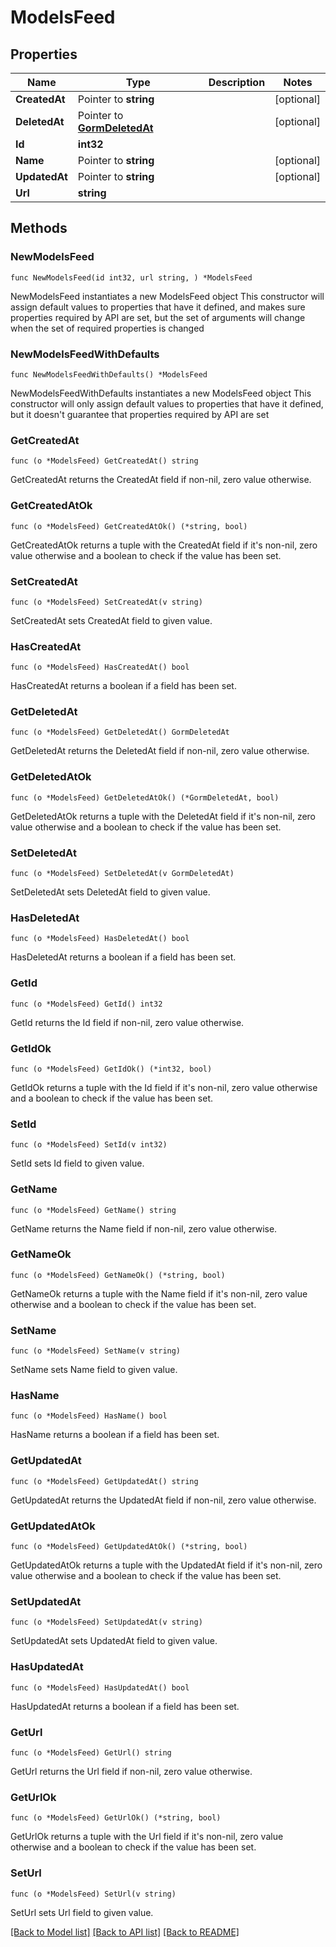 # ModelsFeed

## Properties

Name | Type | Description | Notes
------------ | ------------- | ------------- | -------------
**CreatedAt** | Pointer to **string** |  | [optional] 
**DeletedAt** | Pointer to [**GormDeletedAt**](GormDeletedAt.md) |  | [optional] 
**Id** | **int32** |  | 
**Name** | Pointer to **string** |  | [optional] 
**UpdatedAt** | Pointer to **string** |  | [optional] 
**Url** | **string** |  | 

## Methods

### NewModelsFeed

`func NewModelsFeed(id int32, url string, ) *ModelsFeed`

NewModelsFeed instantiates a new ModelsFeed object
This constructor will assign default values to properties that have it defined,
and makes sure properties required by API are set, but the set of arguments
will change when the set of required properties is changed

### NewModelsFeedWithDefaults

`func NewModelsFeedWithDefaults() *ModelsFeed`

NewModelsFeedWithDefaults instantiates a new ModelsFeed object
This constructor will only assign default values to properties that have it defined,
but it doesn't guarantee that properties required by API are set

### GetCreatedAt

`func (o *ModelsFeed) GetCreatedAt() string`

GetCreatedAt returns the CreatedAt field if non-nil, zero value otherwise.

### GetCreatedAtOk

`func (o *ModelsFeed) GetCreatedAtOk() (*string, bool)`

GetCreatedAtOk returns a tuple with the CreatedAt field if it's non-nil, zero value otherwise
and a boolean to check if the value has been set.

### SetCreatedAt

`func (o *ModelsFeed) SetCreatedAt(v string)`

SetCreatedAt sets CreatedAt field to given value.

### HasCreatedAt

`func (o *ModelsFeed) HasCreatedAt() bool`

HasCreatedAt returns a boolean if a field has been set.

### GetDeletedAt

`func (o *ModelsFeed) GetDeletedAt() GormDeletedAt`

GetDeletedAt returns the DeletedAt field if non-nil, zero value otherwise.

### GetDeletedAtOk

`func (o *ModelsFeed) GetDeletedAtOk() (*GormDeletedAt, bool)`

GetDeletedAtOk returns a tuple with the DeletedAt field if it's non-nil, zero value otherwise
and a boolean to check if the value has been set.

### SetDeletedAt

`func (o *ModelsFeed) SetDeletedAt(v GormDeletedAt)`

SetDeletedAt sets DeletedAt field to given value.

### HasDeletedAt

`func (o *ModelsFeed) HasDeletedAt() bool`

HasDeletedAt returns a boolean if a field has been set.

### GetId

`func (o *ModelsFeed) GetId() int32`

GetId returns the Id field if non-nil, zero value otherwise.

### GetIdOk

`func (o *ModelsFeed) GetIdOk() (*int32, bool)`

GetIdOk returns a tuple with the Id field if it's non-nil, zero value otherwise
and a boolean to check if the value has been set.

### SetId

`func (o *ModelsFeed) SetId(v int32)`

SetId sets Id field to given value.


### GetName

`func (o *ModelsFeed) GetName() string`

GetName returns the Name field if non-nil, zero value otherwise.

### GetNameOk

`func (o *ModelsFeed) GetNameOk() (*string, bool)`

GetNameOk returns a tuple with the Name field if it's non-nil, zero value otherwise
and a boolean to check if the value has been set.

### SetName

`func (o *ModelsFeed) SetName(v string)`

SetName sets Name field to given value.

### HasName

`func (o *ModelsFeed) HasName() bool`

HasName returns a boolean if a field has been set.

### GetUpdatedAt

`func (o *ModelsFeed) GetUpdatedAt() string`

GetUpdatedAt returns the UpdatedAt field if non-nil, zero value otherwise.

### GetUpdatedAtOk

`func (o *ModelsFeed) GetUpdatedAtOk() (*string, bool)`

GetUpdatedAtOk returns a tuple with the UpdatedAt field if it's non-nil, zero value otherwise
and a boolean to check if the value has been set.

### SetUpdatedAt

`func (o *ModelsFeed) SetUpdatedAt(v string)`

SetUpdatedAt sets UpdatedAt field to given value.

### HasUpdatedAt

`func (o *ModelsFeed) HasUpdatedAt() bool`

HasUpdatedAt returns a boolean if a field has been set.

### GetUrl

`func (o *ModelsFeed) GetUrl() string`

GetUrl returns the Url field if non-nil, zero value otherwise.

### GetUrlOk

`func (o *ModelsFeed) GetUrlOk() (*string, bool)`

GetUrlOk returns a tuple with the Url field if it's non-nil, zero value otherwise
and a boolean to check if the value has been set.

### SetUrl

`func (o *ModelsFeed) SetUrl(v string)`

SetUrl sets Url field to given value.



[[Back to Model list]](../README.md#documentation-for-models) [[Back to API list]](../README.md#documentation-for-api-endpoints) [[Back to README]](../README.md)


